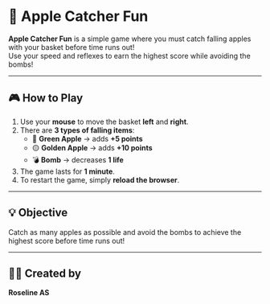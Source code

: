 # 🍎 Apple Catcher Fun

**Apple Catcher Fun** is a simple game where you must catch falling apples with your basket before time runs out!  
Use your speed and reflexes to earn the highest score while avoiding the bombs!

---

## 🎮 How to Play

1. Use your **mouse** to move the basket **left** and **right**.  
2. There are **3 types of falling items**:
   - 🍏 **Green Apple** → adds **+5 points**
   - 🟡 **Golden Apple** → adds **+10 points**
   - 💣 **Bomb** → decreases **1 life**
3. The game lasts for **1 minute**.  
4. To restart the game, simply **reload the browser**.

---

## 💡 Objective
Catch as many apples as possible and avoid the bombs to achieve the highest score before time runs out!

---

## 🧑‍💻 Created by
**Roseline AS**
